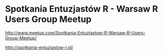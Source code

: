 # Spotkania Entuzjastów R - Warsaw R Users Group Meetup

http://www.meetup.com/Spotkania-Entuzjastow-R-Warsaw-R-Users-Group-Meetup/

http://spotkania-entuzjastow-r.pl/
